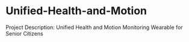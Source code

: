 # Unified-Health-and-Motion
 Project Description: Unified Health and Motion Monitoring Wearable for Senior Citizens
